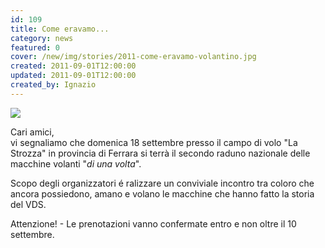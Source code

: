 ```yaml
---
id: 109
title: Come eravamo...
category: news
featured: 0
cover: /new/img/stories/2011-come-eravamo-volantino.jpg
created: 2011-09-01T12:00:00
updated: 2011-09-01T12:00:00
created_by: Ignazio
---
```


<img class="float-start mr-3 w-[300px]" src="/new/img/stories/2011-come-eravamo-volantino.jpg"/>

Cari amici,<br />
vi segnaliamo che domenica 18 settembre presso il campo di volo "La Strozza" in provincia di Ferrara si terrà il secondo raduno nazionale delle macchine volanti "<em>di una volta</em>".

Scopo degli organizzatori é ralizzare un conviviale incontro tra coloro che ancora possiedono, amano e volano le macchine che hanno fatto la storia del VDS.

Attenzione! - Le prenotazioni vanno confermate entro e non oltre il 10 settembre.
